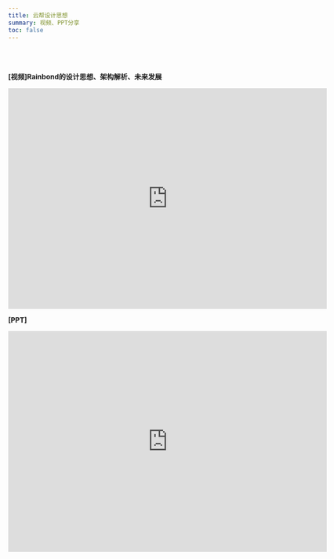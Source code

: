 ```yaml
---
title: 云帮设计思想
summary: 视频、PPT分享
toc: false
---
```

<br/>
<br/>

**[视频]Rainbond的设计思想、架构解析、未来发展**

<iframe height=450 width=650 src='http://player.youku.com/embed/XMzMzMjY1ODgyMA==' frameborder=0 'allowfullscreen'></iframe>

**[PPT]**

<embed width="650" height="450" fullscreen="yes" src="http://grstatic.oss-cn-shanghai.aliyuncs.com/images/acp/docs/video/Rainbond_design.pdf">

